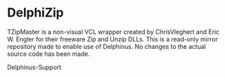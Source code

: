# DelphiZip
TZipMaster is a non-visual VCL wrapper created by ChrisVleghert and Eric W. Engler for their freeware Zip and Unzip DLLs.  This is a read-only mirror repository made to enable use of Delphinus. No changes to the actual source code has been made.

Delphinus-Support
